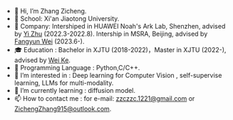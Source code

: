 - 👋 Hi, I’m Zhang Zicheng.
- 🏫 School: Xi'an Jiaotong University.
- 🏢 Company: Intershiped in HUAWEI Noah's Ark Lab, Shenzhen, advised by [Yi Zhu](https://yeezhu.github.io/) (2022.3-2022.8). Intership in MSRA, Beijing, advised by [Fangyun Wei](https://www.microsoft.com/en-us/research/people/fawe/) (2023.6-). 
- 🎓 Education : Bachelor in XJTU (2018-2022)，Master in XJTU (2022-), advised by [Wei Ke](https://gr.xjtu.edu.cn/web/wei.ke/home).
- 🔨 Programming Language : Python,C/C++.
- 👀 I’m interested in : Deep learning for Computer Vision , self-supervise learning, LLMs for multi-modality.
- 🌱 I’m currently learning : diffusion model.
- 📫 How to contact me : for e-mail: zzczzc.1221@gmail.com or  ZichengZhang915@outlook.com.

<!---
zichengsaber/zichengsaber is a ✨ special ✨ repository because its `README.md` (this file) appears on your GitHub profile.
You can click the Preview link to take a look at your changes.
--->
